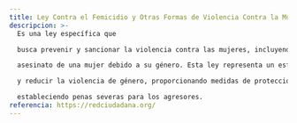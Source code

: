 ```yaml
---
title: Ley Contra el Femicidio y Otras Formas de Violencia Contra la Mujer
descripcion: >-
  Es una ley específica que

  busca prevenir y sancionar la violencia contra las mujeres, incluyendo el femicidio, que es el

  asesinato de una mujer debido a su género. Esta ley representa un esfuerzo importante para abordar

  y reducir la violencia de género, proporcionando medidas de protección para las mujeres y

  estableciendo penas severas para los agresores.
referencia: https://redciudadana.org/
---
```

